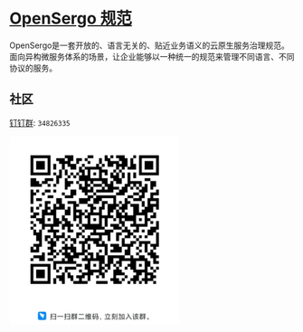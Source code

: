 # [OpenSergo 规范](./specification/zh-Hans/README.md)

OpenSergo是一套开放的、语言无关的、贴近业务语义的云原生服务治理规范。
面向异构微服务体系的场景，让企业能够以一种统一的规范来管理不同语言、不同协议的服务。

## 社区

[钉钉群](https://www.dingtalk.com/): `34826335`

<img src="image/dingtalk-group.jpg" width="300" />

